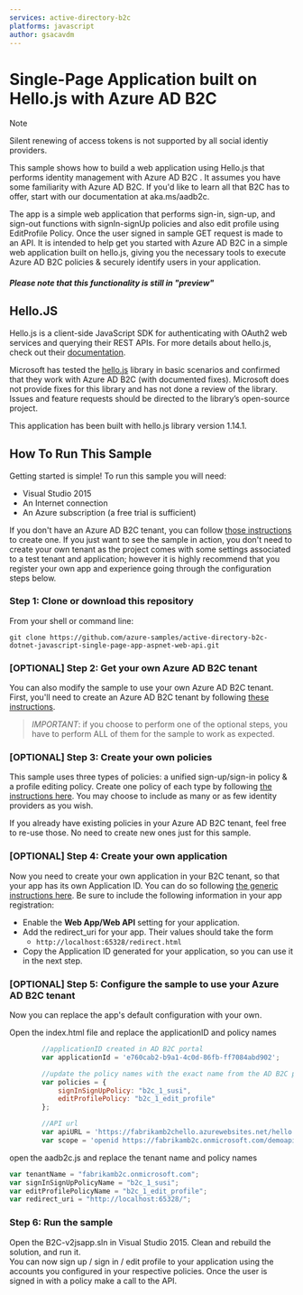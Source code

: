 ```yaml
---
services: active-directory-b2c
platforms: javascript
author: gsacavdm
---
```


# Single-Page Application built on Hello.js with Azure AD B2C

> [!NOTE]
> Silent renewing of access tokens is not supported by all social identiy providers.

This sample shows how to build a web application using Hello.js that performs identity management with Azure AD B2C . It assumes you have some familiarity with Azure AD B2C. If you'd like to learn all that B2C has to offer, start with our documentation at aka.ms/aadb2c.

The app is a simple web application that performs sign-in, sign-up, and sign-out functions with signIn-signUp policies and also edit profile using EditProfile Policy. Once the user signed in sample GET request is made to an API. It is intended to help get you started with Azure AD B2C in a simple web application built on hello.js, giving you the necessary tools to execute Azure AD B2C policies & securely identify users in your application.  

##### Please note that this functionality is still in "preview"

## Hello.JS 

Hello.js is a client-side JavaScript SDK for authenticating with OAuth2 web services and querying their REST APIs. For more details about hello.js, check out their [documentation](https://adodson.com/hello.js/#hellojs).

Microsoft has tested the [hello.js](https://github.com/MrSwitch/hello.js) library in basic scenarios and confirmed that they work with Azure AD B2C (with documented fixes). Microsoft does not provide fixes for this library and has not done a review of the library. Issues and feature requests should be directed to the library’s open-source project.

This application has been built with hello.js library version 1.14.1.


## How To Run This Sample

Getting started is simple! To run this sample you will need:

- Visual Studio 2015
- An Internet connection
- An Azure subscription (a free trial is sufficient)

If you don't have an Azure AD B2C tenant, you can follow [those instructions](https://azure.microsoft.com/documentation/articles/active-directory-b2c-get-started/) to create one. 
If you just want to see the sample in action, you don't need to create your own tenant as the project comes with some settings associated to a test tenant and application; however it is highly recommend that you register your own app and experience going through the configuration steps below.   

### Step 1:  Clone or download this repository

From your shell or command line:

`git clone https://github.com/azure-samples/active-directory-b2c-dotnet-javascript-single-page-app-aspnet-web-api.git` 

### [OPTIONAL] Step 2: Get your own Azure AD B2C tenant

You can also modify the sample to use your own Azure AD B2C tenant.  First, you'll need to create an Azure AD B2C tenant by following [these instructions](https://azure.microsoft.com/documentation/articles/active-directory-b2c-get-started).

> *IMPORTANT*: if you choose to perform one of the optional steps, you have to perform ALL of them for the sample to work as expected.

### [OPTIONAL] Step 3: Create your own policies

This sample uses three types of policies: a unified sign-up/sign-in policy & a profile editing policy.  Create one policy of each type by following [the instructions here](https://azure.microsoft.com/documentation/articles/active-directory-b2c-reference-policies).  You may choose to include as many or as few identity providers as you wish.

If you already have existing policies in your Azure AD B2C tenant, feel free to re-use those.  No need to create new ones just for this sample.

### [OPTIONAL] Step 4: Create your own application

Now you need to create your own application in your B2C tenant, so that your app has its own Application ID.  You can do so following [the generic instructions here](https://azure.microsoft.com/documentation/articles/active-directory-b2c-app-registration).  Be sure to include the following information in your app registration:

- Enable the **Web App/Web API** setting for your application.
- Add the redirect_uri for your app.  Their values should take the form 
    - `http://localhost:65328/redirect.html`
- Copy the Application ID generated for your application, so you can use it in the next step.

### [OPTIONAL] Step 5: Configure the sample to use your Azure AD B2C tenant

Now you can replace the app's default configuration with your own.  

Open the index.html file and replace the applicationID and policy names

```javascript
        //applicationID created in AD B2C portal
        var applicationId = 'e760cab2-b9a1-4c0d-86fb-ff7084abd902';

        //update the policy names with the exact name from the AD B2C policies blade
        var policies = {
            signInSignUpPolicy: "b2c_1_susi",
            editProfilePolicy: "b2c_1_edit_profile"
        };

        //API url
        var apiURL = 'https://fabrikamb2chello.azurewebsites.net/hello';
        var scope = 'openid https://fabrikamb2c.onmicrosoft.com/demoapi/demo.read';
```
open the aadb2c.js and replace the tenant name and policy names

```javascript
var tenantName = "fabrikamb2c.onmicrosoft.com";
var signInSignUpPolicyName = "b2c_1_susi";
var editProfilePolicyName = "b2c_1_edit_profile";
var redirect_uri = "http://localhost:65328/";
```

### Step 6:  Run the sample

Open the B2C-v2jsapp.sln in Visual Studio 2015.
Clean and rebuild the solution, and run it.  
You can now sign up / sign in / edit profile to your application using the accounts you configured in your respective policies. 
Once the user is signed in with a policy make a call to the API.

